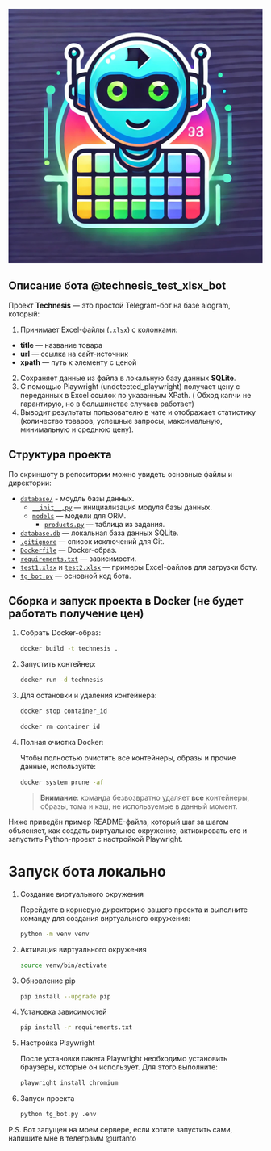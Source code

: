 ![Лого](logo.jpg)

## Описание бота @technesis_test_xlsx_bot

Проект **Technesis** — это простой Telegram-бот на базе aiogram, который:

1. Принимает Excel-файлы (`.xlsx`) с колонками:

- **title** — название товара
- **url** — ссылка на сайт-источник
- **xpath** — путь к элементу с ценой

2. Сохраняет данные из файла в локальную базу данных **SQLite**.
3. С помощью Playwright (undetected_playwright) получает цену с переданных в Excel ссылок по указанным XPath. (
   Обход капчи не гарантирую, но в большинстве случаев работает)
4. Выводит результаты пользователю в чате и отображает статистику (количество товаров, успешные запросы, максимальную,
   минимальную и среднюю цену).

## Структура проекта

По скриншоту в репозитории можно увидеть основные файлы и директории:

- [`database/`](./database/) - моудль базы данных.
  - [`__init__.py`](./database/__init__.py) — инициализация модуля базы данных.
  - [`models`](./database/models) — модели для ORM.
    - [`products.py`](./database/models/products.py) — таблица из задания.
- [`database.db`](./database.db) — локальная база данных SQLite.
- [`.gitignore`](./.gitignore) — список исключений для Git.
- [`Dockerfile`](./Dockerfile) — Docker-образ.
- [`requirements.txt`](./requirements.txt) — зависимости.
- [`test1.xlsx`](./test1.xlsx) и [`test2.xlsx`](./test2.xlsx) — примеры Excel-файлов для загрузки боту.
- [`tg_bot.py`](./tg_bot.py) — основной код бота.

## Сборка и запуск проекта в Docker (не будет работать получение цен)

1. Собрать Docker-образ:
   ```bash
   docker build -t technesis .
   ```
2. Запустить контейнер:
   ```bash
   docker run -d technesis
   ```

3. Для остановки и удаления контейнера:
   ```bash
   docker stop container_id
   ```
   ```bash
   docker rm container_id
   ```

4. Полная очистка Docker:

   Чтобы полностью очистить все контейнеры, образы и прочие данные, используйте:
    ```bash
    docker system prune -af
    ```

   > **Внимание**: команда безвозвратно удаляет **все** контейнеры, образы, тома и кэш, не используемые в данный момент.

Ниже приведён пример README-файла, который шаг за шагом объясняет, как создать виртуальное окружение, активировать его и запустить Python-проект с настройкой Playwright.


# Запуск бота локально

1. Создание виртуального окружения

    Перейдите в корневую директорию вашего проекта и выполните команду для создания виртуального окружения:
    ```bash
    python -m venv venv
    ```

2. Активация виртуального окружения
    ```bash
    source venv/bin/activate
    ```

3. Обновление pip
    ```bash
    pip install --upgrade pip
    ```

4. Установка зависимостей

    ```bash
    pip install -r requirements.txt
    ```

5. Настройка Playwright

    После установки пакета Playwright необходимо установить браузеры, которые он использует. Для этого выполните:
    ```bash
    playwright install chromium
    ```

6. Запуск проекта

    ```bash
    python tg_bot.py .env
    ```

P.S. Бот запущен на моем сервере, если хотите запустить сами, напишите мне в телеграмм @urtanto
